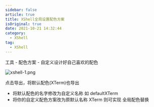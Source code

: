```yaml
---
sidebar: false
article: true
title: XShell全局设置配色方案
isOriginal: true
date: 2021-10-21 14:32:44
category: 
  - XShell
tag: 
  - XShell
---
```


工具 - 配色方案 - 自定义设计好自己喜欢的配色

![xshell-1.png](https://i.loli.net/2021/10/22/TZgEns2OMVNxu1l.png)

点击导出，将默认配色(XTerm)也导出

- 将默认配色的名字修改为自定义名称 如 defaultXTerm
- 将你的自定义配色方案改为原默认名称 XTerm 则可实现 全局配色替换
